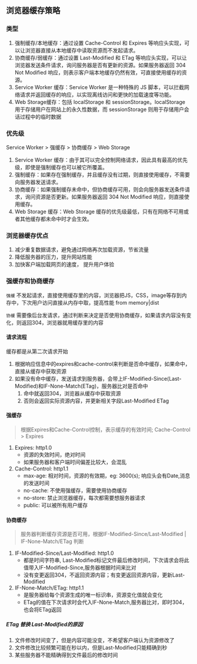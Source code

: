 ## 浏览器缓存策略
### 类型
1. 强制缓存/本地缓存：通过设置 Cache-Control 和 Expires 等响应头实现，可以让浏览器直接从本地缓存中读取资源而不发起请求。
2. 协商缓存/弱缓存：通过设置 Last-Modified 和 ETag 等响应头实现，可以让浏览器发送条件请求，询问服务器是否有更新的资源。如果服务器返回 304 Not Modified 响应，则表示客户端本地缓存仍然有效，可直接使用缓存的资源。
3. Service Worker 缓存：Service Worker 是一种特殊的 JS 脚本，可以拦截网络请求并返回缓存的响应，以实现离线访问和更快的加载速度等功能。
4. Web Storage缓存：包括 localStorage 和 sessionStorage。localStorage 用于存储用户在网站上的永久性数据，而 sessionStorage 则用于存储用户会话过程中的临时数据

### 优先级
Service Worker > 强缓存 > 协商缓存 > Web Storage
1. Service Worker 缓存：由于其可以完全控制网络请求，因此具有最高的优先级，即使是强制缓存也可以被它所覆盖。
2. 强制缓存：如果存在强制缓存，并且缓存没有过期，则直接使用缓存，不需要向服务器发送请求。
3. 协商缓存：如果强制缓存未命中，但协商缓存可用，则会向服务器发送条件请求，询问资源是否更新。如果服务器返回 304 Not Modified 响应，则直接使用缓存。
4. Web Storage 缓存：Web Storage 缓存的优先级最低，只有在网络不可用或者其他缓存都未命中时才会生效。

### 浏览器缓存优点
1. 减少重复数据请求，避免通过网络再次加载资源，节省流量
2. 降低服务器的压力，提升网站性能
3. 加快客户端加载网页的速度， 提升用户体验

### 强缓存和协商缓存
`强缓` 不发起请求，直接使用缓存里的内容，浏览器把JS，CSS，image等存到内存中，下次用户访问直接从内存中取，提高性能 from memory|dist

`协缓` 需要像后台发请求，通过判断来决定是否使用协商缓存，如果请求内容没有变化，则返回304，浏览器就用缓存里的内容

#### 请求流程
缓存都是从第二次请求开始
1. 根据响应信息中的expires和cache-control来判断是否命中缓存，如果命中，直接从缓存中获取资源
2. 如果没有命中缓存，发送请求到服务器，会带上IF-Modified-Since(Last-Modified)和IF-None-Match(ETag)，服务器比对是否命中
   1. 命中就返回304，浏览器从缓存中获取资源
   2. 否则会返回实际资源内容，并更新相关字段Last-Modified ETag
   
#### 强缓存
> 根据Expires和Cache-Control控制，表示缓存的有效时间; Cache-Control > Expires
1. Expires: http1.0
     - 资源的失效时间，绝对时间
     - 如果服务器和客户端时间偏差比较大，会混乱
2. Cache-Control: http1.1
     - max-age: 相对时间，资源的有效期，eg: 3600(s); 响应头会有Date,消息的发送时间
     - no-cache: 不使用强缓存，需要使用协商缓存
     - no-store: 禁止浏览器缓存，每次都需要想服务器请求
     - public: 可以被所有用户缓存

#### 协商缓存
> 服务器判断缓存资源是否可用，根据IF-Modified-Since/Last-Modified | IF-None-Match/ETag 判断
1. IF-Modified-Since/Last-Modified: http1.0
     - 都是时间字符串, Last-Modified标记文件最后修改时间，下次请求会将此值带入IF-Modified-Since,服务器根据时间来比对
     - 没有变更返回304，不返回资源内容；有变更返回资源内容，更新Last-Modified
2. IF-None-Match/ETag: http1.1
     - 是服务器给每个资源生成的唯一标识串，资源变化值就会变化
     - ETag的值在下次请求时会代入IF-None-Match,服务器比对，即时304，也会将ETag返回

##### ETag 替换 Last-Modified的原因
1. 文件修改时间变了，但是内容可能没变，不希望客户端认为资源修改了
2. 文件修改比较频繁可能在秒以内，但是Last-Modified只能精确到秒
3. 某些服务器不能精确得到文件最后的修改时间